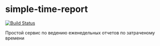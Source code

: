 # simple-time-report

[![Build Status](https://travis-ci.org/pugofka/simple-time-report.svg?branch=master)](https://travis-ci.org/pugofka/simple-time-report)

Простой сервис по ведению еженедельных отчетов по затраченому времени
